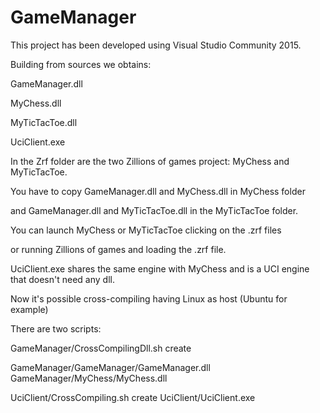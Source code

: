 # GameManager

This project has been developed using Visual Studio Community 2015.

Building from sources we obtains:

GameManager.dll

MyChess.dll

MyTicTacToe.dll

UciClient.exe

In the Zrf folder are the two Zillions of games project: MyChess and MyTicTacToe.

You have to copy GameManager.dll and MyChess.dll in MyChess folder

and GameManager.dll and MyTicTacToe.dll in the MyTicTacToe folder.

You can launch MyChess or MyTicTacToe clicking on the .zrf files

or running Zillions of games and loading the .zrf file.

UciClient.exe shares the same engine with MyChess and
is a UCI engine that doesn't need any dll.

Now it's possible cross-compiling having Linux as host (Ubuntu for example)

There are two scripts:

GameManager/CrossCompilingDll.sh create

GameManager/GameManager/GameManager.dll
GameManager/MyChess/MyChess.dll

UciClient/CrossCompiling.sh create UciClient/UciClient.exe



